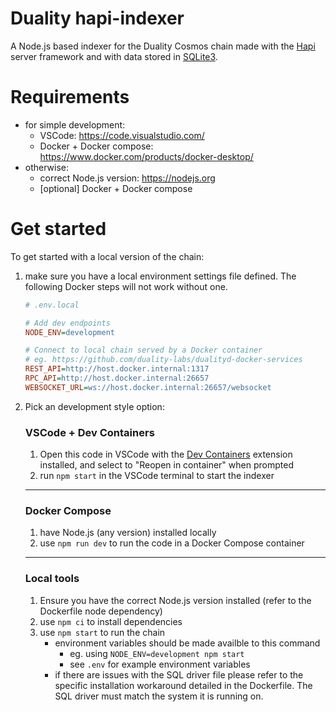 # Duality hapi-indexer

A Node.js based indexer for the Duality Cosmos chain made with the [Hapi](https://hapi.dev/) server framework
and with data stored in [SQLite3](https://www.sqlite.org/).

# Requirements

- for simple development:
  - VSCode: https://code.visualstudio.com/
  - Docker + Docker compose: https://www.docker.com/products/docker-desktop/
- otherwise:
  - correct Node.js version: https://nodejs.org
  - [optional] Docker + Docker compose

# Get started

To get started with a local version of the chain:

1. make sure you have a local environment settings file defined.
   The following Docker steps will not work without one.

   ```ini
   # .env.local

   # Add dev endpoints
   NODE_ENV=development

   # Connect to local chain served by a Docker container
   # eg. https://github.com/duality-labs/dualityd-docker-services
   REST_API=http://host.docker.internal:1317
   RPC_API=http://host.docker.internal:26657
   WEBSOCKET_URL=ws://host.docker.internal:26657/websocket
   ```

2. Pick an development style option:

   ### VSCode + Dev Containers

   1. Open this code in VSCode with the
      [Dev Containers](https://marketplace.visualstudio.com/items?itemName=ms-vscode-remote.remote-containers)
      extension installed, and select to "Reopen in container" when prompted
   2. run `npm start` in the VSCode terminal to start the indexer

   ***

   ### Docker Compose

   1. have Node.js (any version) installed locally
   2. use `npm run dev` to run the code in a Docker Compose container

   ***

   ### Local tools

   1. Ensure you have the correct Node.js version installed (refer to the Dockerfile node dependency)
   2. use `npm ci` to install dependencies
   3. use `npm start` to run the chain
      - environment variables should be made availble to this command
        - eg. using `NODE_ENV=development npm start`
        - see `.env` for example environment variables
      - if there are issues with the SQL driver file please refer to the specific installation workaround detailed in the Dockerfile. The SQL driver must match the system it is running on.
